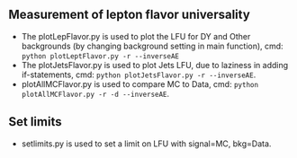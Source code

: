 ## Measurement of lepton flavor universality
- The plotLepFlavor.py is used to plot the LFU for DY and Other backgrounds (by changing background setting in main function), cmd: `python plotLeptFlavor.py -r --inverseAE`
- The plotJetsFlavor.py is used to plot Jets LFU, due to laziness in adding if-statements, cmd: `python plotJetsFlavor.py -r --inverseAE`.
- plotAllMCFlavor.py is used to compare MC to Data, cmd: `python plotAllMCFlavor.py -r -d --inverseAE`.

## Set limits
- setlimits.py is used to set a limit on LFU with signal=MC, bkg=Data.
